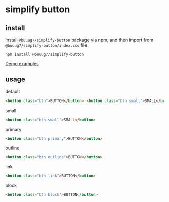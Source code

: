 # simplify button

## install

install `@buuug7/simplify-button` package via npm, and then import from `@buuug7/simplify-button/index.css` file.

```
npm install @buuug7/simplify-button
```

[Demo examples](https://buuug7.github.io/simplify/button/index.html)

## usage

default

```html
<button class="btn">BUTTON</button> <button class="btn small">SMALL</button>
```

small

```html
<button class="btn small">SMALL</button>
```

primary

```html
<button class="btn primary">BUTTON</button>
```

outline

```html
<button class="btn outline">BUTTON</button>
```

link

```html
<button class="btn link">BUTTON</button>
```

block

```html
<button class="btn block">BUTTON</button>
```
